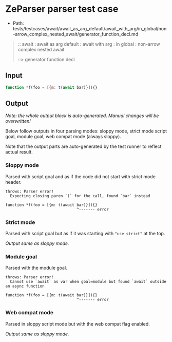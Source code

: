 # ZeParser parser test case

- Path: tests/testcases/await/await_as_arg_default/await_with_arg/in_global/non-arrow_complex_nested_await/generator_function_decl.md

> :: await : await as arg default : await with arg : in global : non-arrow complex nested await
>
> ::> generator function decl

## Input

`````js
function *f(foo = [{m: t(await bar)}]){}
`````

## Output

_Note: the whole output block is auto-generated. Manual changes will be overwritten!_

Below follow outputs in four parsing modes: sloppy mode, strict mode script goal, module goal, web compat mode (always sloppy).

Note that the output parts are auto-generated by the test runner to reflect actual result.

### Sloppy mode

Parsed with script goal and as if the code did not start with strict mode header.

`````
throws: Parser error!
  Expecting closing paren `)` for the call, found `bar` instead

function *f(foo = [{m: t(await bar)}]){}
                               ^------- error
`````

### Strict mode

Parsed with script goal but as if it was starting with `"use strict"` at the top.

_Output same as sloppy mode._

### Module goal

Parsed with the module goal.

`````
throws: Parser error!
  Cannot use `await` as var when goal=module but found `await` outside an async function

function *f(foo = [{m: t(await bar)}]){}
                               ^------- error
`````


### Web compat mode

Parsed in sloppy script mode but with the web compat flag enabled.

_Output same as sloppy mode._
